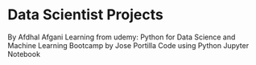 # Data Scientist Projects
By Afdhal Afgani
Learning from udemy: Python for Data Science and Machine Learning Bootcamp by Jose Portilla
Code using Python Jupyter Notebook
